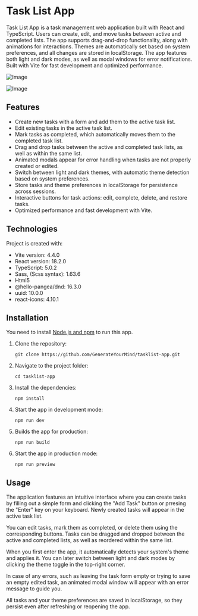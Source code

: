 # Task List App

Task List App is a task management web application built with React and TypeScript. Users can create, edit, and move tasks between active and completed lists. The app supports drag-and-drop functionality, along with animations for interactions. Themes are automatically set based on system preferences, and all changes are stored in localStorage. The app features both light and dark modes, as well as modal windows for error notifications. Built with Vite for fast development and optimized performance.

![Image](https://github.com/user-attachments/assets/c3b64540-c340-4a9b-9144-343257f48ff4)

![Image](https://github.com/user-attachments/assets/5f9054e3-d583-492c-bdf1-adee62898e21)

## Features

- Create new tasks with a form and add them to the active task list.
- Edit existing tasks in the active task list.
- Mark tasks as completed, which automatically moves them to the completed task list.
- Drag and drop tasks between the active and completed task lists, as well as within the same list.
- Animated modals appear for error handling when tasks are not properly created or edited.
- Switch between light and dark themes, with automatic theme detection based on system preferences.
- Store tasks and theme preferences in localStorage for persistence across sessions.
- Interactive buttons for task actions: edit, complete, delete, and restore tasks.
- Optimized performance and fast development with Vite.

## Technologies

Project is created with:

- Vite version: 4.4.0
- React version: 18.2.0
- TypeScript: 5.0.2
- Sass, (Scss syntax): 1.63.6
- Html5
- @hello-pangea/dnd: 16.3.0
- uuid: 10.0.0
- react-icons: 4.10.1

## Installation

You need to install [Node.js and npm](https://nodejs.org/en/) to run this app.

1. Clone the repository:

   `git clone https://github.com/GenerateYourMind/tasklist-app.git`

2. Navigate to the project folder:

   `cd tasklist-app`

3. Install the dependencies:

   `npm install`

4. Start the app in development mode:

   `npm run dev`

5. Builds the app for production:

   `npm run build`

6. Start the app in production mode:

   `npm run preview`

## Usage

The application features an intuitive interface where you can create tasks by filling out a simple form and clicking the "Add Task" button or prresing the "Enter" key on your keyboard. Newly created tasks will appear in the active task list.

You can edit tasks, mark them as completed, or delete them using the corresponding buttons. Tasks can be dragged and dropped between the active and completed lists, as well as reordered within the same list.

When you first enter the app, it automatically detects your system's theme and applies it. You can later switch between light and dark modes by clicking the theme toggle in the top-right corner.

In case of any errors, such as leaving the task form empty or trying to save an empty edited task, an animated modal window will appear with an error message to guide you.

All tasks and your theme preferences are saved in localStorage, so they persist even after refreshing or reopening the app.
